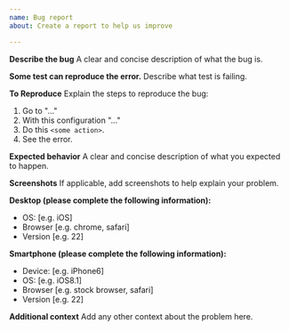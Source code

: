 ```yaml
---
name: Bug report
about: Create a report to help us improve

---
```


**Describe the bug**
A clear and concise description of what the bug is.

**Some test can reproduce the error.**
Describe what test is failing.

**To Reproduce**
Explain the steps to reproduce the bug:
1. Go to "..."
2. With this configuration "..."
3. Do this ```<some action>```.
4. See the error.

**Expected behavior**
A clear and concise description of what you expected to happen.

**Screenshots**
If applicable, add screenshots to help explain your problem.

**Desktop (please complete the following information):**
 - OS: [e.g. iOS]
 - Browser [e.g. chrome, safari]
 - Version [e.g. 22]

**Smartphone (please complete the following information):**
 - Device: [e.g. iPhone6]
 - OS: [e.g. iOS8.1]
 - Browser [e.g. stock browser, safari]
 - Version [e.g. 22]

**Additional context**
Add any other context about the problem here.
